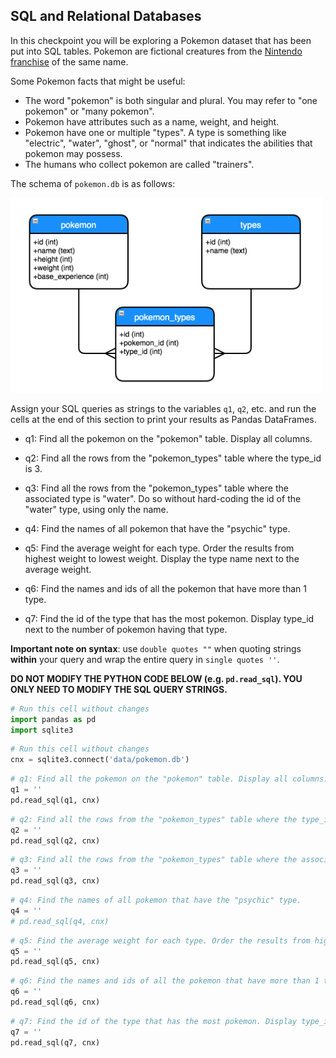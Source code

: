 ## SQL and Relational Databases

In this checkpoint you will be exploring a Pokemon dataset that has been put into SQL tables. Pokemon are fictional creatures from the [Nintendo franchise](https://en.wikipedia.org/wiki/Pok%C3%A9mon) of the same name.

Some Pokemon facts that might be useful:
* The word "pokemon" is both singular and plural. You may refer to "one pokemon" or "many pokemon".
* Pokemon have attributes such as a name, weight, and height.
* Pokemon have one or multiple "types". A type is something like "electric", "water", "ghost", or "normal" that indicates the abilities that pokemon may possess.
* The humans who collect pokemon are called "trainers".

The schema of `pokemon.db` is as follows:

<img src="data/pokemon_db.png" alt="db schema" style="width:500px;"/>

Assign your SQL queries as strings to the variables `q1`, `q2`, etc. and run the cells at the end of this section to print your results as Pandas DataFrames.

- q1: Find all the pokemon on the "pokemon" table. Display all columns.  

  
- q2: Find all the rows from the "pokemon_types" table where the type_id is 3.


- q3: Find all the rows from the "pokemon_types" table where the associated type is "water". Do so without hard-coding the id of the "water" type, using only the name.


- q4: Find the names of all pokemon that have the "psychic" type.


- q5: Find the average weight for each type. Order the results from highest weight to lowest weight. Display the type name next to the average weight.


- q6: Find the names and ids of all the pokemon that have more than 1 type.


- q7: Find the id of the type that has the most pokemon. Display type_id next to the number of pokemon having that type. 


**Important note on syntax**: use `double quotes ""` when quoting strings **within** your query and wrap the entire query in `single quotes ''`.

**DO NOT MODIFY THE PYTHON CODE BELOW (e.g. `pd.read_sql`). YOU ONLY NEED TO MODIFY THE SQL QUERY STRINGS.**


```python
# Run this cell without changes
import pandas as pd
import sqlite3
```


```python
# Run this cell without changes
cnx = sqlite3.connect('data/pokemon.db')
```


```python
# q1: Find all the pokemon on the "pokemon" table. Display all columns. 
q1 = ''
pd.read_sql(q1, cnx)
```


```python
# q2: Find all the rows from the "pokemon_types" table where the type_id is 3.
q2 = ''
pd.read_sql(q2, cnx)
```


```python
# q3: Find all the rows from the "pokemon_types" table where the associated type is "water". Do so without hard-coding the id of the "water" type, using only the name.
q3 = ''
pd.read_sql(q3, cnx)
```


```python
# q4: Find the names of all pokemon that have the "psychic" type.
q4 = ''
# pd.read_sql(q4, cnx)
```


```python
# q5: Find the average weight for each type. Order the results from highest weight to lowest weight. Display the type name next to the average weight.
q5 = ''
pd.read_sql(q5, cnx)
```


```python
# q6: Find the names and ids of all the pokemon that have more than 1 type. 
q6 = ''
pd.read_sql(q6, cnx)
```


```python
# q7: Find the id of the type that has the most pokemon. Display type_id next to the number of pokemon having that type. 
q7 = ''
pd.read_sql(q7, cnx)
```


```python

```
